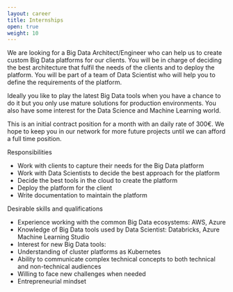 ```yaml
---
layout: career
title: Internships
open: true
weight: 10
---
```


We are looking for a Big Data Architect/Engineer who can help us to create custom Big Data platforms for our clients. You will be in charge of deciding the best architecture that fulfil the needs of the clients and to deploy the platform. You will be part of a team of Data Scientist who will help you to define the requirements of the platform.

Ideally you like to play the latest Big Data tools when you have a chance to do it but you only use mature solutions for production environments. You also have some interest for the Data Science and Machine Learning world.

This is an initial contract position for a month with an daily rate of 300€. We hope to keep you in our network for more future projects until we can afford a full time position.

Responsibilities
* Work with clients to capture their needs for the Big Data platform
* Work with Data Scientists to decide the best approach for the platform
* Decide the best tools in the cloud to create the platform
* Deploy the platform for the client 
* Write documentation to maintain the platform

Desirable skills and qualifications
* Experience working with the common Big Data ecosystems: AWS, Azure
* Knowledge of Big Data tools used by Data Scientist: Databricks, Azure Machine Learning Studio
* Interest for new Big Data tools: 
* Understanding of cluster platforms as Kubernetes
* Ability to communicate complex technical concepts to both technical and non-technical audiences 
* Willing to face new challenges when needed
* Entrepreneurial mindset
